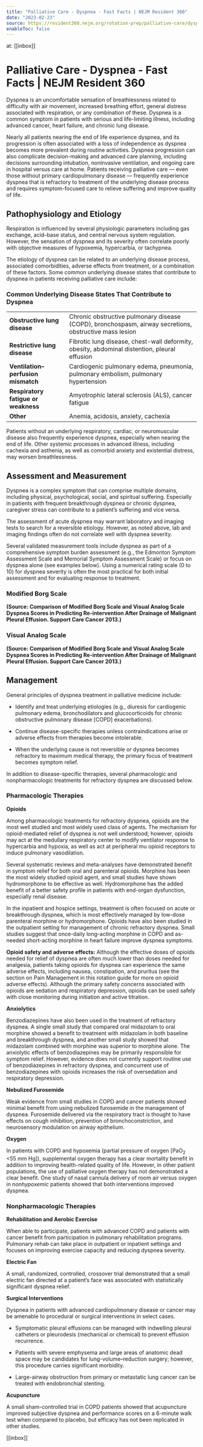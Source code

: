 ```yaml
---
title: "Palliative Care - Dyspnea - Fast Facts | NEJM Resident 360"
date: "2023-02-23"
source: https://resident360.nejm.org/rotation-prep/palliative-care/dyspnea/fast-facts
enableToc: false
---
```


at: [[inbox]]

# Palliative Care - Dyspnea - Fast Facts | NEJM Resident 360
Dyspnea is an uncomfortable sensation of breathlessness related to difficulty with air movement, increased breathing effort, general distress associated with respiration, or any combination of these. Dyspnea is a common symptom in patients with serious and life-limiting illness, including advanced cancer, heart failure, and chronic lung disease.

Nearly all patients nearing the end of life experience dyspnea, and its progression is often associated with a loss of independence as dyspnea becomes more prevalent during routine activities. Dyspnea progression can also complicate decision-making and advanced care planning, including decisions surrounding intubation, noninvasive ventilation, and ongoing care in hospital versus care at home. Patients receiving palliative care — even those without primary cardiopulmonary disease — frequently experience dyspnea that is refractory to treatment of the underlying disease process and requires symptom-focused care to relieve suffering and improve quality of life.

## Pathophysiology and Etiology

Respiration is influenced by several physiologic parameters including gas exchange, acid–base status, and central nervous system regulation. However, the sensation of dyspnea and its severity often correlate poorly with objective measures of hypoxemia, hypercarbia, or tachypnea.

The etiology of dyspnea can be related to an underlying disease process, associated comorbidities, adverse effects from treatment, or a combination of these factors. Some common underlying disease states that contribute to dyspnea in patients receiving palliative care include:

### Common Underlying Disease States That Contribute to Dyspnea

<table><tbody><tr><td><b>Obstructive lung disease</b></td><td>Chronic obstructive pulmonary disease (COPD), bronchospasm, airway secretions, obstructive mass lesion</td></tr><tr><td><b>Restrictive lung disease</b></td><td>Fibrotic lung disease, chest-wall deformity, obesity, abdominal distention, pleural effusion</td></tr><tr><td><b>Ventilation–perfusion mismatch</b></td><td>Cardiogenic pulmonary edema, pneumonia, pulmonary embolism, pulmonary hypertension</td></tr><tr><td><b>Respiratory fatigue or weakness</b></td><td>Amyotrophic lateral sclerosis (ALS), cancer fatigue</td></tr><tr><td><b>Other</b></td><td>Anemia, acidosis, anxiety, cachexia</td></tr></tbody></table>

Patients without an underlying respiratory, cardiac, or neuromuscular disease also frequently experience dyspnea, especially when nearing the end of life. Other systemic processes in advanced illness, including cachexia and asthenia, as well as comorbid anxiety and existential distress, may worsen breathlessness.

## Assessment and Measurement

Dyspnea is a complex symptom that can comprise multiple domains, including physical, psychological, social, and spiritual suffering. Especially in patients with frequent breakthrough dyspnea or chronic dyspnea, caregiver stress can contribute to a patient’s suffering and vice versa.

The assessment of acute dyspnea may warrant laboratory and imaging tests to search for a reversible etiology. However, as noted above, lab and imaging findings often do not correlate well with dyspnea severity.

Several validated measurement tools include dyspnea as part of a comprehensive symptom burden assessment (e.g., the Edmonton Symptom Assessment Scale and Memorial Symptom Assessment Scale) or focus on dyspnea alone (see examples below). Using a numerical rating scale (0 to 10) for dyspnea severity is often the most practical for both initial assessment and for evaluating response to treatment.

### Modified Borg Scale

  
**(Source: Comparison of Modified Borg Scale and Visual Analog Scale Dyspnea Scores in Predicting Re-intervention After Drainage of Malignant Pleural Effusion. Support Care Cancer 2013.)**

### Visual Analog Scale

  
**(Source: Comparison of Modified Borg Scale and Visual Analog Scale Dyspnea Scores in Predicting Re-intervention After Drainage of Malignant Pleural Effusion. Support Care Cancer 2013.)**

## Management

General principles of dyspnea treatment in palliative medicine include:

*   Identify and treat underlying etiologies (e.g., diuresis for cardiogenic pulmonary edema, bronchodilators and glucocorticoids for chronic obstructive pulmonary disease [COPD] exacerbations).
    
*   Continue disease-specific therapies unless contraindications arise or adverse effects from therapies become intolerable.
    
*   When the underlying cause is not reversible or dyspnea becomes refractory to maximum medical therapy, the primary focus of treatment becomes symptom relief.  
      
    

In addition to disease-specific therapies, several pharmacologic and nonpharmacologic treatments for refractory dyspnea are discussed below.

### Pharmacologic Therapies

**Opioids**

Among pharmacologic treatments for refractory dyspnea, opioids are the most well studied and most widely used class of agents. The mechanism for opioid-mediated relief of dyspnea is not well understood; however, opioids may act at the medullary respiratory center to modify ventilator response to hypercarbia and hypoxia, as well as act at peripheral mu opioid receptors to induce pulmonary vasodilation.

Several systematic reviews and meta-analyses have demonstrated benefit in symptom relief for both oral and parenteral opioids. Morphine has been the most widely studied opioid agent, and small studies have shown hydromorphone to be effective as well. Hydromorphone has the added benefit of a better safety profile in patients with end-organ dysfunction, especially renal disease.

In the inpatient and hospice settings, treatment is often focused on acute or breakthrough dyspnea, which is most effectively managed by low-dose parenteral morphine or hydromorphone. Opioids have also been studied in the outpatient setting for management of chronic refractory dyspnea. Small studies suggest that once-daily long-acting morphine in COPD and as-needed short-acting morphine in heart failure improve dyspnea symptoms.

**Opioid safety and adverse effects:** Although the effective doses of opioids needed for relief of dyspnea are often much lower than doses needed for analgesia, patients taking opioids for dyspnea can experience the same adverse effects, including nausea, constipation, and pruritus (see the section on Pain Management in this rotation guide for more on opioid adverse effects). Although the primary safety concerns associated with opioids are sedation and respiratory depression, opioids can be used safely with close monitoring during initiation and active titration.

**Anxiolytics**

Benzodiazepines have also been used in the treatment of refractory dyspnea. A single small study that compared oral midazolam to oral morphine showed a benefit to treatment with midazolam in both baseline and breakthrough dyspnea, and another small study showed that midazolam combined with morphine was superior to morphine alone. The anxiolytic effects of benzodiazepines may be primarily responsible for symptom relief. However, evidence does not currently support routine use of benzodiazepines in refractory dyspnea, and concurrent use of benzodiazepines with opioids increases the risk of oversedation and respiratory depression.

**Nebulized Furosemide**

Weak evidence from small studies in COPD and cancer patients showed minimal benefit from using nebulized furosemide in the management of dyspnea. Furosemide delivered via the respiratory tract is thought to have effects on cough inhibition, prevention of bronchoconstriction, and neurosensory modulation on airway epithelium.

**Oxygen**

In patients with COPD and hypoxemia (partial pressure of oxygen [PaO<sub>2</sub> <55 mm Hg]), supplemental oxygen therapy has a clear mortality benefit in addition to improving health-related quality of life. However, in other patient populations, the use of palliative oxygen therapy has not demonstrated a clear benefit. One study of nasal cannula delivery of room air versus oxygen in *nonhypoxemic* patients showed that both interventions improved dyspnea.

### Nonpharmacologic Therapies

**Rehabilitation and Aerobic Exercise**

When able to participate, patients with advanced COPD and patients with cancer benefit from participation in pulmonary rehabilitation programs. Pulmonary rehab can take place in outpatient or inpatient settings and focuses on improving exercise capacity and reducing dyspnea severity.

**Electric Fan**

A small, randomized, controlled, crossover trial demonstrated that a small electric fan directed at a patient’s face was associated with statistically significant dyspnea relief.

**Surgical Interventions**

Dyspnea in patients with advanced cardiopulmonary disease or cancer may be amenable to procedural or surgical interventions in select cases.

*   Symptomatic pleural effusions can be managed with indwelling pleural catheters or pleurodesis (mechanical or chemical) to prevent effusion recurrence.
    
*   Patients with severe emphysema and large areas of anatomic dead space may be candidates for lung-volume–reduction surgery; however, this procedure carries significant morbidity.
    
*   Large-airway obstruction from primary or metastatic lung cancer can be treated with endobronchial stenting.  
      
    

**Acupuncture**

A small sham-controlled trial in COPD patients showed that acupuncture improved subjective dyspnea and performance scores on a 6-minute walk test when compared to placebo, but efficacy has not been replicated in other studies.

[[inbox]]